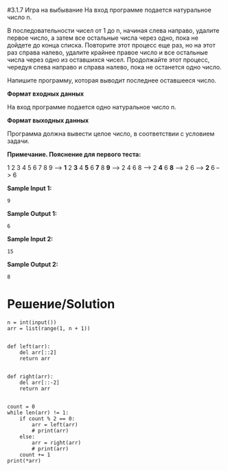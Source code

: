#3.1.7 Игра на выбывание
На вход программе подается натуральное число n.

В последовательности чисел от 1 до n, начиная слева направо, удалите первое число, а затем все остальные числа через одно, пока не дойдете до конца списка. Повторите этот процесс еще раз, но на этот раз справа налево, удалите крайнее правое число и все остальные числа через одно из оставшихся чисел. Продолжайте этот процесс, чередуя слева направо и справа налево, пока не останется одно число.

Напишите программу, которая выводит последнее оставшееся число.

**Формат входных данных**

На вход программе подается одно натуральное число n.

**Формат выходных данных**

Программа должна вывести целое число, в соответствии с условием задачи.

**Примечание. Пояснение для первого теста:**

1 2 3 4 5 6 7 8 9 –> **1** 2 **3** 4 **5** 6 **7** 8 **9** –> 2 4 6 8 –> 2 **4** 6 **8** –> 2 6 –> **2** 6 –> 6

**Sample Input 1:**
```
9
```
**Sample Output 1:**
```
6
```
**Sample Input 2:**
```
15
```
**Sample Output 2:**
```
8
```
# Решение/Solution

```
n = int(input())
arr = list(range(1, n + 1))


def left(arr):
    del arr[::2]
    return arr


def right(arr):
    del arr[::-2]
    return arr


count = 0
while len(arr) != 1:
    if count % 2 == 0:
        arr = left(arr)
        # print(arr)
    else:
        arr = right(arr)
        # print(arr)
    count += 1
print(*arr)
```
